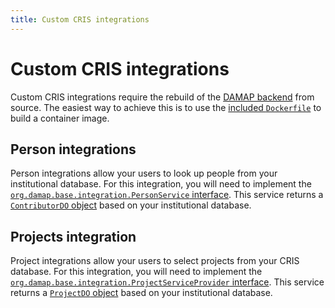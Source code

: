 ```yaml
---
title: Custom CRIS integrations
---
```


# Custom CRIS integrations

Custom CRIS integrations require the rebuild of the [DAMAP backend](https://github.com/damap-org/damap-backend) from source. The easiest way to achieve this is to use the [included `Dockerfile`](https://github.com/damap-org/damap-backend/blob/next/Dockerfile) to build a container image.

## Person integrations

Person integrations allow your users to look up people from your institutional database. For this integration, you will need to implement the [`org.damap.base.integration.PersonService` interface](https://github.com/damap-org/damap-backend/blob/bitmotivator/pure/src/main/java/org/damap/base/integration/PersonService.java). This service returns a [`ContributorDO` object](https://github.com/damap-org/damap-backend/blob/next/src/main/java/org/damap/base/rest/dmp/domain/ContributorDO.java) based on your institutional database.

## Projects integration

Project integrations allow your users to select projects from your CRIS database. For this integration, you will need to implement the [`org.damap.base.integration.ProjectServiceProvider` interface](https://github.com/damap-org/damap-backend/blob/bitmotivator/pure/src/main/java/org/damap/base/integration/ProjectServiceProvider.java). This service returns a [`ProjectDO` object](https://github.com/damap-org/damap-backend/blob/next/src/main/java/org/damap/base/rest/dmp/domain/ProjectDO.java) based on your institutional database.
